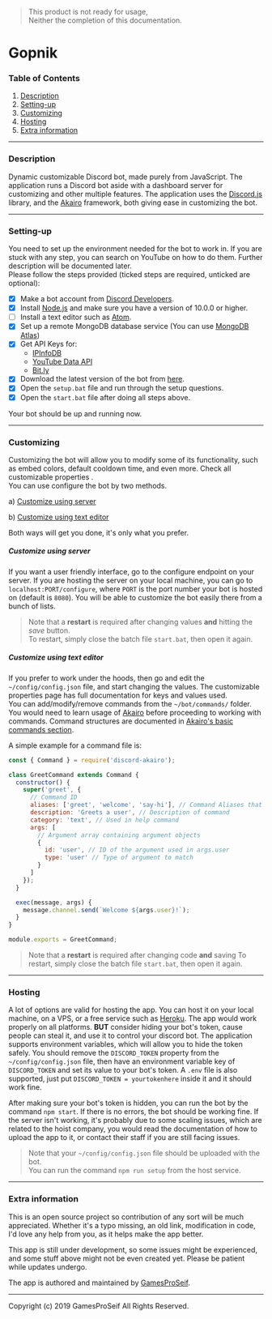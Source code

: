 > This product is not ready for usage,  
> Neither the completion of this documentation.

# Gopnik

### Table of Contents

1. [Description](#description)
1. [Setting-up](#setting-up)
1. [Customizing](#customizing)
1. [Hosting](#hosting)
1. [Extra information](#extra-information)

---

### Description

Dynamic customizable Discord bot, made purely from JavaScript. The application runs a Discord bot aside with a dashboard server for customizing and other multiple features. The application uses the [Discord.js](https://discord.js.org/) library, and the [Akairo](https://discord-akairo.github.io/) framework, both giving ease in customizing the bot.

---

### Setting-up

You need to set up the environment needed for the bot to work in. If you are stuck with any step, you can search on YouTube on how to do them. Further description will be documented later.  
Please follow the steps provided (ticked steps are required, unticked are optional):

- [x] Make a bot account from [Discord Developers](https://discordapp.com/developers/).
- [x] Install [Node.js](https://nodejs.org/en/) and make sure you have a version of 10.0.0 or higher.
- [ ] Install a text editor such as [Atom](https://atom.io/).
- [x] Set up a remote MongoDB database service (You can use [MongoDB Atlas](https://docs.atlas.mongodb.com/create-new-cluster/))
- [x] Get API Keys for:
  - [IPInfoDB](https://ipinfodb.com/api)
  - [YouTube Data API](https://developers.google.com/youtube/v3/getting-started)
  - [Bit.ly](https://bit.ly/)
- [x] Download the latest version of the bot from [here](https://github.com/GamesProSeif/jr-gopnik/releases).
- [x] Open the `setup.bat` file and run through the setup questions.
- [x] Open the `start.bat` file after doing all steps above.

Your bot should be up and running now.

---

### Customizing

Customizing the bot will allow you to modify some of its functionality, such as embed colors, default cooldown time, and even more. Check all customizable properties <!--TODO: add link for customizable links -->.  
You can use configure the bot by two methods.

a) [Customize using server](#customize-using-server)

b) [Customize using text editor](#customize-using-text-editor)

Both ways will get you done, it's only what you prefer.

##### Customize using server

If you want a user friendly interface, go to the configure endpoint on your server. If you are hosting the server on your local machine, you can go to `localhost:PORT/configure`, where `PORT` is the port number your bot is hosted on (default is `8080`). You will be able to customize the bot easily there from a bunch of lists.

> Note that a **restart** is required after changing values **and** hitting the _save_ button.  
> To restart, simply close the batch file `start.bat`, then open it again.

##### Customize using text editor

If you prefer to work under the hoods, then go and edit the `~/config/config.json` file, and start changing the values. The customizable properties page has full documentation for keys and values used.  
You can add/modify/remove commands from the `~/bot/commands/` folder. You would need to learn usage of [Akairo](https://discord-akairo.github.io/) before proceeding to working with commands. Command structures are documented in [Akairo's basic commands section](https://discord-akairo.github.io/#/docs/main/master/basics/commands).

A simple example for a command file is:

```js
const { Command } = require('discord-akairo');

class GreetCommand extends Command {
  constructor() {
    super('greet', {
      // Command ID
      aliases: ['greet', 'welcome', 'say-hi'], // Command Aliases that call the command
      description: 'Greets a user', // Description of command
      category: 'text', // Used in help command
      args: [
        // Argument array containing argument objects
        {
          id: 'user', // ID of the argument used in args.user
          type: 'user' // Type of argument to match
        }
      ]
    });
  }

  exec(message, args) {
    message.channel.send(`Welcome ${args.user}!`);
  }
}

module.exports = GreetCommand;
```

> Note that a **restart** is required after changing code **and** saving
> To restart, simply close the batch file `start.bat`, then open it again.

---

### Hosting

A lot of options are valid for hosting the app. You can host it on your local machine, on a VPS, or a free service such as [Heroku](https://heroku.com). The app would work properly on all platforms. **BUT** consider hiding your bot's token, cause people can steal it, and use it to control your discord bot. The application supports environment variables, which will allow you to hide the token safely. You should remove the `DISCORD_TOKEN` property from the `~/config/config.json` file, then have an environment variable key of `DISCORD_TOKEN` and set its value to your bot's token. A `.env` file is also supported, just put `DISCORD_TOKEN = yourtokenhere` inside it and it should work fine.

After making sure your bot's token is hidden, you can run the bot by the command `npm start`. If there is no errors, the bot should be working fine. If the server isn't working, it's probably due to some scaling issues, which are related to the hoist company, you would read the documentation of how to upload the app to it, or contact their staff if you are still facing issues.

> Note that your `~/config/config.json` file should be uploaded with the bot.  
> You can run the command `npm run setup` from the host service.

---

### Extra information

This is an open source project so contribution of any sort will be much appreciated. Whether it's a typo missing, an old link, modification in code, I'd love any help from you, as it helps make the app better.

This app is still under development, so some issues might be experienced, and some stuff above might not be even created yet. Please be patient while updates undergo.

The app is authored and maintained by [GamesProSeif](https://github.com/GamesProSeif 'GamesProSeif GitHub page').

---

Copyright (c) 2019 GamesProSeif All Rights Reserved.
